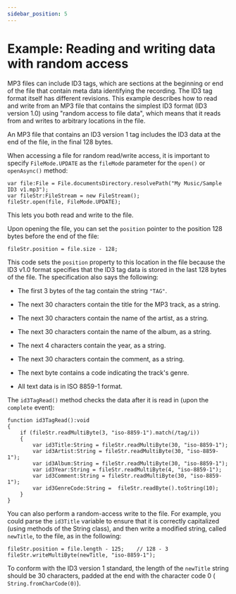 ```yaml
---
sidebar_position: 5
---
```


# Example: Reading and writing data with random access

MP3 files can include ID3 tags, which are sections at the beginning or end of
the file that contain meta data identifying the recording. The ID3 tag format
itself has different revisions. This example describes how to read and write
from an MP3 file that contains the simplest ID3 format (ID3 version 1.0) using
"random access to file data", which means that it reads from and writes to
arbitrary locations in the file.

An MP3 file that contains an ID3 version 1 tag includes the ID3 data at the end
of the file, in the final 128 bytes.

When accessing a file for random read/write access, it is important to specify
`FileMode.UPDATE` as the `fileMode` parameter for the `open()` or `openAsync()`
method:

```
var file:File = File.documentsDirectory.resolvePath("My Music/Sample ID3 v1.mp3");
var fileStr:FileStream = new FileStream();
fileStr.open(file, FileMode.UPDATE);
```

This lets you both read and write to the file.

Upon opening the file, you can set the `position` pointer to the position 128
bytes before the end of the file:

```
fileStr.position = file.size - 128;
```

This code sets the `position` property to this location in the file because the
ID3 v1.0 format specifies that the ID3 tag data is stored in the last 128 bytes
of the file. The specification also says the following:

- The first 3 bytes of the tag contain the string `"TAG"`.

- The next 30 characters contain the title for the MP3 track, as a string.

- The next 30 characters contain the name of the artist, as a string.

- The next 30 characters contain the name of the album, as a string.

- The next 4 characters contain the year, as a string.

- The next 30 characters contain the comment, as a string.

- The next byte contains a code indicating the track's genre.

- All text data is in ISO 8859-1 format.

The `id3TagRead()` method checks the data after it is read in (upon the
`complete` event):

```
function id3TagRead():void
{
	if (fileStr.readMultiByte(3, "iso-8859-1").match(/tag/i))
	{
		var id3Title:String = fileStr.readMultiByte(30, "iso-8859-1");
		var id3Artist:String = fileStr.readMultiByte(30, "iso-8859-1");
		var id3Album:String = fileStr.readMultiByte(30, "iso-8859-1");
		var id3Year:String = fileStr.readMultiByte(4, "iso-8859-1");
		var id3Comment:String = fileStr.readMultiByte(30, "iso-8859-1");
		var id3GenreCode:String =  fileStr.readByte().toString(10);
	}
}
```

You can also perform a random-access write to the file. For example, you could
parse the `id3Title` variable to ensure that it is correctly capitalized (using
methods of the String class), and then write a modified string, called
`newTitle`, to the file, as in the following:

```
fileStr.position = file.length - 125;    // 128 - 3
fileStr.writeMultiByte(newTitle, "iso-8859-1");
```

To conform with the ID3 version 1 standard, the length of the `newTitle` string
should be 30 characters, padded at the end with the character code 0 (
`String.fromCharCode(0)`).
